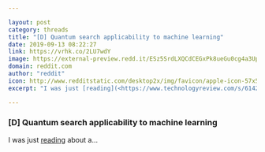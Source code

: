 ```yaml
---

layout: post
category: threads
title: "[D] Quantum search applicability to machine learning"
date: 2019-09-13 08:22:27
link: https://vrhk.co/2LU7wdY
image: https://external-preview.redd.it/ESz5SrdLXQCdCEGxPk8ueGu0cg4a3UpSgDLyoKg2t9U.jpg?width=1200&height=628.272251309&auto=webp&s=36cfa534e31945e227836c2c15f9d1575059d8b7
domain: reddit.com
author: "reddit"
icon: http://www.redditstatic.com/desktop2x/img/favicon/apple-icon-57x57.png
excerpt: "I was just [reading](<https://www.technologyreview.com/s/614259/an-important-quantum-algorithm-may-actually-be-a-property-of-nature/>) about a..."

---
```


### [D] Quantum search applicability to machine learning

I was just [reading](<https://www.technologyreview.com/s/614259/an-important-quantum-algorithm-may-actually-be-a-property-of-nature/>) about a...